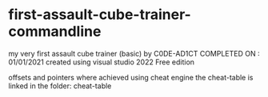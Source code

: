 # first-assault-cube-trainer-commandline
my very first assault cube trainer (basic)
by C0DE-AD1CT
COMPLETED ON : 01/01/2021
created using visual studio 2022 Free edition 

offsets and pointers where achieved using cheat engine
the cheat-table is linked in the folder: cheat-table
